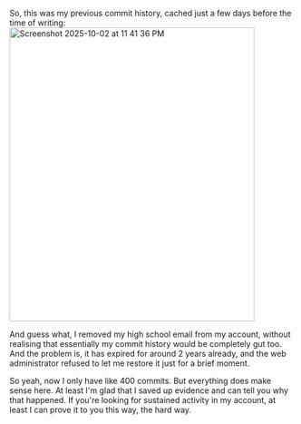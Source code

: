 So, this was my previous commit history, cached just a few days before the time of writing:
<img width="432" height="518" alt="Screenshot 2025-10-02 at 11 41 36 PM" src="https://github.com/user-attachments/assets/debdd3ba-c26a-4fa8-aa35-2ffe299f7fe2" />

And guess what, I removed my high school email from my account, without realising that essentially my commit history would be completely gut too.
And the problem is, it has expired for around 2 years already, and the web administrator refused to let me restore it just for a brief moment.

So yeah, now I only have like 400 commits. But everything does make sense here.
At least I'm glad that I saved up evidence and can tell you why that happened.
If you're looking for sustained activity in my account, at least I can prove it to you this way, the hard way.
